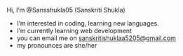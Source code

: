 Hi, I’m @Sansshukla05 (Sanskriti Shukla)
-  I’m interested in coding, learning new languages.
-  I’m currently learning web development 
- you can email me on sanskritishuklaa5205@gmail.com
-  my pronounces are she/her

<!---
Sansshukla05/Sansshukla05 is a ✨ special ✨ repository because its `README.md` (this file) appears on your GitHub profile.
You can click the Preview link to take a look at your changes.
--->
